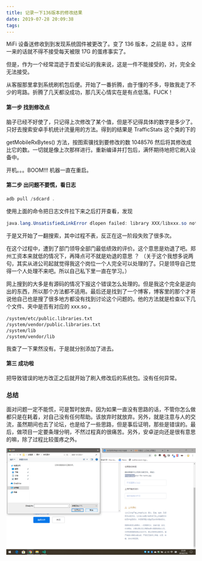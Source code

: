 ```yaml
---
title: 记录一下136版本的修改结果
date: 2019-07-28 20:09:38
tags:
---
```


MiFi 设备送修收到到发现系统固件被更改了。变了 136 版本，之前是 83 。这样一来的话就不得不接受每天被限  17G 的蛋疼事实了。

但是，作为一个经常混迹于吾爱论坛的我来说，这是一件不能接受的，对，完全全无法接受。

从客服那里拿到系统刷机包后便。开始了一番折腾，由于懂的不多，导致我走了不少的弯路。折腾了几天都没成功，那几天心情实在是有点低落。FUCK！

#### 第一步 找到修改点

脑子已经不好使了，只记得上次修改了某个值，但是不记得具体的数字是多少了。只好去搜索安卓手机统计流量用的方法。得到的结果是 TrafficStats 这个类的下的 

getMobileRxBytes() 方法，按图索骥找到要修改的数 1048576 然后将其修改成比它的数。一切就是像上次那样进行。重新编译并打包后，满怀期待地把它刷入设备中。

开机。。。BOOM!!! 机器一直在重启。

#### 第二步 出问题不要慌，看日志

```powershell
adb pull /sdcard .
```

使用上面的命令把日志文件拉下来之后打开查看，发现

```java
java.lang.UnsatisfiedLinkError dlopen failed: library XXX/libxxx.so not found
```

于是又开始了一翻搜索，其中过程不表，反正在这一阶段失败了很多次。

在这个过程中，遭到了部门领导全部门最低绩效的评价。这个意思是劝退了吧。郑州工资本来就低的情况下，再降点可不就是劝退的意思 ？ （关于这个我想多说两句，其实从进公司起就觉得我这个岗位一个人完全可以处理的了。只是领导自己觉得一个人处理不来吧。所以自己私下里一直在学习。）

网上搜到的大多是有源码的情况下报这个错误怎么处理的。但是我这个完全是逆向出的东西，所以那个方法都不适用。最后还是找到了一个博客，博客里的那个才哥说他自己也是搜了很多地方都没有找到讨论这个问题的。他的方法就是检查以下几个文件、夹中是否有对应的 xxx.so 。

```shell
/system/etc/public.libraries.txt
/system/vendor/public.libraries.txt
/system/lib
/system/vendor/lib
```

我查了一下果然没有。于是就分别添加了进去。

#### 第三 成功啦

把导致错误的地方改正之后就开始了刷入修改后的系统包。没有任何异常。

### 总结

面对问题一定不能慌，可是暂时放弃。因为如果一直没有思路的话，不管你怎么做都只是在耗着，对自己没有任何帮助。该放弃时就放弃。另外，就是注意与人的交流，虽然期间也去了论坛，也是给了一些思路，但是事后证明，那些是错误的。最后，做项目一定要条理分明，不然过程真的很痛苦。另外，安卓逆向还是很有意思的嘛，除了过程比较蛋疼之外。

![](./images/pic.png)